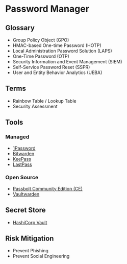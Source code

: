 # Password Manager

## Glossary

- Group Policy Object (GPO)
- HMAC-based One-time Password (HOTP)
- Local Administration Password Solution (LAPS)
- One-Time Password (OTP)
- Security Information and Event Management (SIEM)
- Self-Service Password Reset (SSPR)
- User and Entity Behavior Analytics (UEBA)

## Terms

- Rainbow Table / Lookup Table
- Security Assessment

## Tools

### Managed

- [1Password](/1password.md)
- [Bitwarden](/bitwarden.md)
- [KeePass](/keepass.md)
- [LastPass](/lastpass.md)

### Open Source

- [Passbolt Community Edition (CE)](/passbolt-ce.md)
- [Vaultwarden](/bitwarden/vaultwarden/README.md)

<!--
https://github.com/authpass/authpass
https://github.com/keeweb/keeweb
https://github.com/lesspass/lesspass
https://github.com/padloc/padloc
-->

## Secret Store

- [HashiCorp Vault](/hashicorp/vault/README.md)

<!--
Rippling
Keeper Password Manager
-->

## Risk Mitigation

- Prevent Phishing
- Prevent Social Engineering

<!--
Sanitization
Remover usuários que não precisam ter acesso a determinadas coisas
-->
